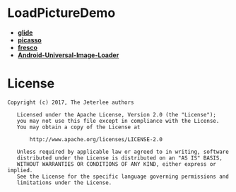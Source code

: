 # LoadPictureDemo

- [**glide**](https://github.com/bumptech/glide)
- [**picasso**](https://github.com/square/picasso)
- [**fresco**](https://github.com/facebook/fresco)
- [**Android-Universal-Image-Loader**](https://github.com/nostra13/Android-Universal-Image-Loader)

# License

```
Copyright (c) 2017, The Jeterlee authors 

   Licensed under the Apache License, Version 2.0 (the "License");
   you may not use this file except in compliance with the License.
   You may obtain a copy of the License at

       http://www.apache.org/licenses/LICENSE-2.0

   Unless required by applicable law or agreed to in writing, software
   distributed under the License is distributed on an "AS IS" BASIS,
   WITHOUT WARRANTIES OR CONDITIONS OF ANY KIND, either express or implied.
   See the License for the specific language governing permissions and
   limitations under the License.
```
